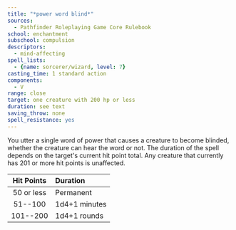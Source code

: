 ```yaml
---
title: "*power word blind*"
sources:
  - Pathfinder Roleplaying Game Core Rulebook
school: enchantment
subschool: compulsion
descriptors:
  - mind-affecting
spell_lists:
  - {name: sorcerer/wizard, level: 7}
casting_time: 1 standard action
components:
  - V
range: close
target: one creature with 200 hp or less
duration: see text
saving_throw: none
spell_resistance: yes
---
```


You utter a single word of power that causes a creature to become blinded, whether the creature can hear the word or not. The duration of the spell depends on the target's current hit point total. Any creature that currently has 201 or more hit points is unaffected.

Hit Points | Duration
:--:|:--
50 or less | Permanent
51--100 | 1d4+1 minutes
101--200 | 1d4+1 rounds

